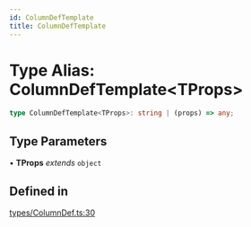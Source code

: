 ```yaml
---
id: ColumnDefTemplate
title: ColumnDefTemplate
---
```


# Type Alias: ColumnDefTemplate\<TProps\>

```ts
type ColumnDefTemplate<TProps>: string | (props) => any;
```

## Type Parameters

• **TProps** *extends* `object`

## Defined in

[types/ColumnDef.ts:30](https://github.com/TanStack/table/blob/b1e6b79157b0debc7222660572b06c8b857f4605/packages/table-core/src/types/ColumnDef.ts#L30)
